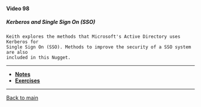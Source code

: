 #### Video 98

##### Kerberos and Single Sign On (SSO)

```
Keith explores the methods that Microsoft's Active Directory uses Kerberos for
Single Sign On (SSO). Methods to improve the security of a SSO system are also
included in this Nugget.
```

---

- **[Notes](notes.md)**
- **[Exercises](exercises.md)**

---

[Back to main](https://github.com/rot0xd/CBTNuggets/blob/master/CEHv9/README.md)

